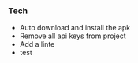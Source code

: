 ### Tech
- Auto download and install the apk
- Remove all api keys from project
- Add a linte
- test